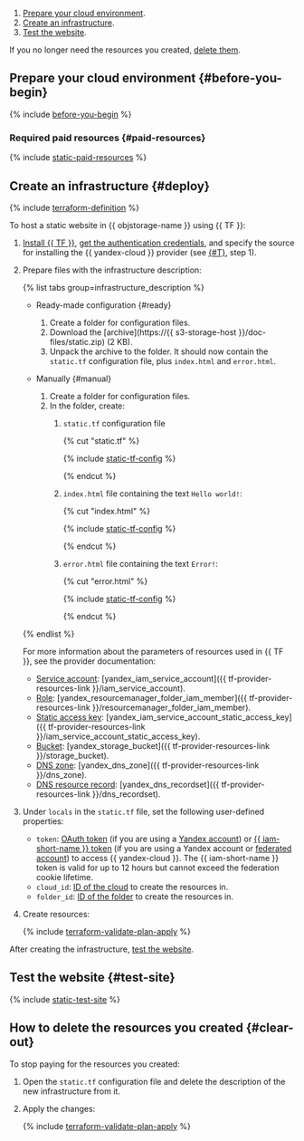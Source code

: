 1. [Prepare your cloud environment](#before-you-begin).
1. [Create an infrastructure](#deploy).
1. [Test the website](#test-site).

If you no longer need the resources you created, [delete them](#clear-out).

## Prepare your cloud environment {#before-you-begin}

{% include [before-you-begin](../_tutorials_includes/before-you-begin.md) %}

### Required paid resources {#paid-resources}

{% include [static-paid-resources](../_tutorials_includes/static-paid-resources.md) %}

## Create an infrastructure {#deploy}

{% include [terraform-definition](../_tutorials_includes/terraform-definition.md) %}

To host a static website in {{ objstorage-name }} using {{ TF }}:
1. [Install {{ TF }}](../../tutorials/infrastructure-management/terraform-quickstart.md#install-terraform), [get the authentication credentials](../../tutorials/infrastructure-management/terraform-quickstart.md#get-credentials), and specify the source for installing the {{ yandex-cloud }} provider (see [{#T}](../../tutorials/infrastructure-management/terraform-quickstart.md#configure-provider), step 1).
1. Prepare files with the infrastructure description:

   {% list tabs group=infrastructure_description %}

   - Ready-made configuration {#ready}

     1. Create a folder for configuration files.
     1. Download the [archive](https://{{ s3-storage-host }}/doc-files/static.zip) (2 KB).
     1. Unpack the archive to the folder. It should now contain the `static.tf` configuration file, plus `index.html` and `error.html`.

   - Manually {#manual}

     1. Create a folder for configuration files.
     1. In the folder, create:
        1. `static.tf` configuration file

           {% cut "static.tf" %}

           {% include [static-tf-config](../../_includes/web/static-tf-config.md) %}

           {% endcut %}

        1. `index.html` file containing the text `Hello world!`:

           {% cut "index.html" %}

           {% include [static-tf-config](../../_includes/web/index-html-config.md) %}

           {% endcut %}

        1. `error.html` file containing the text `Error!`:

           {% cut "error.html" %}

           {% include [static-tf-config](../../_includes/web/error-html-config.md) %}

           {% endcut %}

   {% endlist %}

   For more information about the parameters of resources used in {{ TF }}, see the provider documentation:
    * [Service account](../../iam/concepts/users/service-accounts.md): [yandex_iam_service_account]({{ tf-provider-resources-link }}/iam_service_account).
    * [Role](../../iam/concepts/access-control/roles.md): [yandex_resourcemanager_folder_iam_member]({{ tf-provider-resources-link }}/resourcemanager_folder_iam_member).
    * [Static access key](../../iam/concepts/authorization/access-key.md): [yandex_iam_service_account_static_access_key]({{ tf-provider-resources-link }}/iam_service_account_static_access_key).
    * [Bucket](../../storage/concepts/bucket.md): [yandex_storage_bucket]({{ tf-provider-resources-link }}/storage_bucket).
    * [DNS zone](../../dns/concepts/dns-zone.md): [yandex_dns_zone]({{ tf-provider-resources-link }}/dns_zone).
    * [DNS resource record](../../dns/concepts/resource-record.md): [yandex_dns_recordset]({{ tf-provider-resources-link }}/dns_recordset).

1. Under `locals` in the `static.tf` file, set the following user-defined properties:
   * `token`: [OAuth token](../../iam/concepts/authorization/oauth-token.md) (if you are using a [Yandex account](../../iam/concepts/users/accounts.md#passport)) or [{{ iam-short-name }} token](../../iam/concepts/authorization/iam-token.md) (if you are using a Yandex account or [federated account](../../iam/concepts/users/accounts.md#saml-federation)) to access {{ yandex-cloud }}. The {{ iam-short-name }} token is valid for up to 12 hours but cannot exceed the federation cookie lifetime.
   * `cloud_id`: [ID of the cloud](../../resource-manager/operations/cloud/get-id.md) to create the resources in.
   * `folder_id`: [ID of the folder](../../resource-manager/operations/folder/get-id.md) to create the resources in.
1. Create resources:

   {% include [terraform-validate-plan-apply](../_tutorials_includes/terraform-validate-plan-apply.md) %}

After creating the infrastructure, [test the website](#test-site).

## Test the website {#test-site}

{% include [static-test-site](../_tutorials_includes/static-test-site.md) %}

## How to delete the resources you created {#clear-out}

To stop paying for the resources you created:

1. Open the `static.tf` configuration file and delete the description of the new infrastructure from it.
1. Apply the changes:

    {% include [terraform-validate-plan-apply](../_tutorials_includes/terraform-validate-plan-apply.md) %}